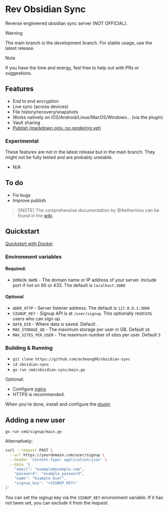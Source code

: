 # Rev Obsidian Sync

Reverse engineered obsidian sync server (NOT OFFICIAL).

> [!WARNING]
> The main branch is the development branch. For stable usage, use the latest release.

> [!NOTE]
> If you have the time and energy, feel free to help out with PRs or suggestions.

## Features

- End to end encryption
- Live sync (across devices)
- File history/recovery/snapshots
- Works natively on IOS/Android/Linux/MacOS/Windows... (via the plugin)
- Vault sharing
- [Publish (markdown only. no rendering yet)](https://github.com/acheong08/obi-sync/wiki/Obsidian-Publish)

### Experimental

These features are not in the latest release but in the main branch. They might not be fully tested and are probably unstable.

- N/A

## To do

- Fix bugs
- Improve publish


> ![NOTE]
> The comprehensive documentation by @Aetherinox can be found in the [wiki](https://github.com/acheong08/obi-sync/wiki).

## Quickstart

[Quickstart with Docker](https://github.com/acheong08/rev-obsidian-sync/blob/main/docker-compose.yml)

### Environment variables

#### Required:

- `DOMAIN_NAME` - The domain name or IP address of your server. Include port if not on 80 or 433. The default is `localhost:3000`

#### Optional

- `ADDR_HTTP` - Server listener address. The default is `127.0.0.1:3000`
- `SIGNUP_KEY` - Signup API is at `/user/signup`. This optionally restricts users who can sign up.
- `DATA_DIR` - Where data is saved. Default `.`
- `MAX_STORAGE_GB` - The maximum storage per user in GB. Default `10`
- `MAX_SITES_PER_USER` - The maximum number of sites per user. Default `5`

### Building & Running

- `git clone https://github.com/acheong08/obsidian-sync`
- `cd obsidian-sync`
- `go run cmd/obsidian-sync/main.go`

Optional:

- Configure [nginx](https://github.com/acheong08/rev-obsidian-sync/wiki/Nginx-Configuration)
- HTTPS is recommended.

When you're done, install and configure the [plugin](https://github.com/acheong08/rev-obsidian-sync-plugin)

## Adding a new user

`go run cmd/signup/main.go`

Alternatively:

```bash
curl --request POST \
  --url https://yourdomain.com/user/signup \
  --header 'Content-Type: application/json' \
  --data '{
	"email": "example@example.com",
	"password": "example_password",
	"name": "Example User",
	"signup_key": "<SIGNUP_KEY>"
}'
```

You can set the signup key via the `SIGNUP_KEY` environment variable. If it has not been set, you can exclude it from the request.
